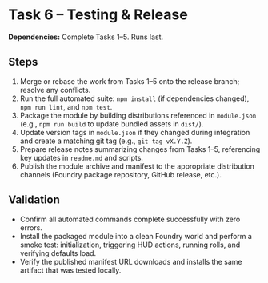 # Task 6 – Testing & Release

**Dependencies:** Complete Tasks 1–5. Runs last.

## Steps
1. Merge or rebase the work from Tasks 1–5 onto the release branch; resolve any conflicts.
2. Run the full automated suite: `npm install` (if dependencies changed), `npm run lint`, and `npm test`.
3. Package the module by building distributions referenced in `module.json` (e.g., `npm run build` to update bundled assets in `dist/`).
4. Update version tags in `module.json` if they changed during integration and create a matching git tag (e.g., `git tag vX.Y.Z`).
5. Prepare release notes summarizing changes from Tasks 1–5, referencing key updates in `readme.md` and scripts.
6. Publish the module archive and manifest to the appropriate distribution channels (Foundry package repository, GitHub release, etc.).

## Validation
- Confirm all automated commands complete successfully with zero errors.
- Install the packaged module into a clean Foundry world and perform a smoke test: initialization, triggering HUD actions, running rolls, and verifying defaults load.
- Verify the published manifest URL downloads and installs the same artifact that was tested locally.
